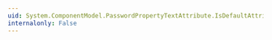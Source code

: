 ```yaml
---
uid: System.ComponentModel.PasswordPropertyTextAttribute.IsDefaultAttribute
internalonly: False
---
```

